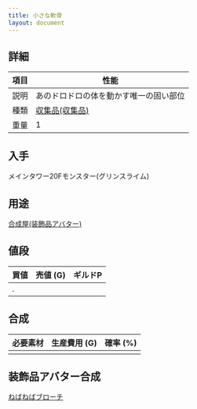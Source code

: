 ```yaml
---
title: 小さな軟骨
layout: document
---
```

## 詳細

|項目|性能|
|---|---|
|説明|あのドロドロの体を動かす唯一の固い部位|
|種類|[収集品(収集品)](収集品(収集品))|
|重量|1|

## 入手

メインタワー20Fモンスター(グリンスライム)

## 用途

[合成屋(装飾品アバター)](合成屋(装飾品アバター))

## 値段

|買値|売値 (G)|ギルドP|
|---|---|---|
|.|||

## 合成

|必要素材|生産費用 (G)|確率 (%)|
|---|---|---|
||||

## 装飾品アバター合成

[ねばねばブローチ](ねばねばブローチ)
